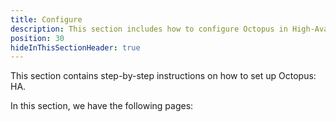 ```yaml
---
title: Configure
description: This section includes how to configure Octopus in High-Availability
position: 30
hideInThisSectionHeader: true
---
```


This section contains step-by-step instructions on how to set up Octopus: HA.

In this section, we have the following pages:

